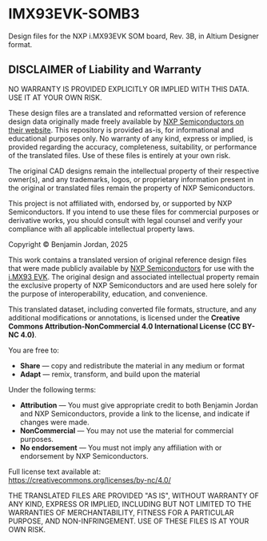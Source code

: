 # IMX93EVK-SOMB3
Design files for the NXP i.MX93EVK SOM board, Rev. 3B, in Altium Designer format.

## DISCLAIMER of Liability and Warranty
NO WARRANTY IS PROVIDED EXPLICITLY OR IMPLIED WITH THIS DATA. USE IT AT YOUR OWN RISK.

These design files are a translated and reformatted version of reference design data originally made freely available by [NXP Semiconductors on their website](https://www.nxp.com/design/design-center/development-boards-and-designs/i.MX93EVK). This repository is provided as-is, for informational and educational purposes only. No warranty of any kind, express or implied, is provided regarding the accuracy, completeness, suitability, or performance of the translated files. Use of these files is entirely at your own risk.

The original CAD designs remain the intellectual property of their respective owner(s), and any trademarks, logos, or proprietary information present in the original or translated files remain the property of NXP Semiconductors.

This project is not affiliated with, endorsed by, or supported by NXP Semiconductors. If you intend to use these files for commercial purposes or derivative works, you should consult with legal counsel and verify your compliance with all applicable intellectual property laws.

Copyright © Benjamin Jordan, 2025

This work contains a translated version of original reference design files that were made publicly available by [NXP Semiconductors](https://www.nxp.com) for use with the [i.MX93 EVK](https://www.nxp.com/design/design-center/development-boards-and-designs/i.MX93EVK). The original design and associated intellectual property remain the exclusive property of NXP Semiconductors and are used here solely for the purpose of interoperability, education, and convenience.

This translated dataset, including converted file formats, structure, and any additional modifications or annotations, is licensed under the **Creative Commons Attribution-NonCommercial 4.0 International License (CC BY-NC 4.0)**.

You are free to:
- **Share** — copy and redistribute the material in any medium or format
- **Adapt** — remix, transform, and build upon the material

Under the following terms:
- **Attribution** — You must give appropriate credit to both Benjamin Jordan and NXP Semiconductors, provide a link to the license, and indicate if changes were made.
- **NonCommercial** — You may not use the material for commercial purposes.
- **No endorsement** — You must not imply any affiliation with or endorsement by NXP Semiconductors.

Full license text available at:  
https://creativecommons.org/licenses/by-nc/4.0/

THE TRANSLATED FILES ARE PROVIDED "AS IS", WITHOUT WARRANTY OF ANY KIND, EXPRESS OR IMPLIED, INCLUDING BUT NOT LIMITED TO THE WARRANTIES OF MERCHANTABILITY, FITNESS FOR A PARTICULAR PURPOSE, AND NON-INFRINGEMENT. USE OF THESE FILES IS AT YOUR OWN RISK.
